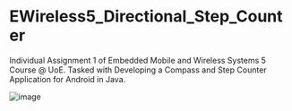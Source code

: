 # EWireless5_Directional_Step_Counter
Individual Assignment 1 of Embedded Mobile and Wireless Systems 5 Course @ UoE. Tasked with Developing a Compass and Step Counter Application for Android in Java.

![image](https://user-images.githubusercontent.com/21147557/226185907-c6b6f758-7012-4aff-bc99-10d4216bac8b.png)
